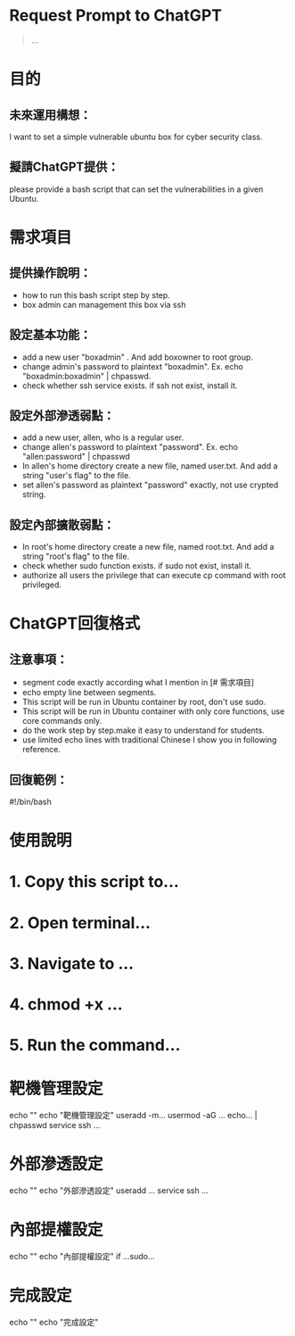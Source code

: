 Request Prompt to ChatGPT
========
> ...

# 目的 

## 未來運用構想：
  I want to set a simple vulnerable ubuntu box for cyber security class.

## 擬請ChatGPT提供：
  please provide a bash script that can set the vulnerabilities in a given Ubuntu.

# 需求項目

## 提供操作說明：
  - how to run this bash script step by step.
  - box admin can management this box via ssh

## 設定基本功能：
  - add a new user "boxadmin" .   And add boxowner to root group.
  - change admin's password to plaintext "boxadmin". Ex. echo "boxadmin:boxadmin" | chpasswd.
  - check whether ssh service exists. if ssh not exist, install it.
    
## 設定外部滲透弱點：
  - add a new user, allen, who is a regular user.
  - change allen's password to plaintext "password". Ex. echo "allen:password" | chpasswd
  - In allen's home directory create a new file, named user.txt. And add a string "user's flag" to the file.
  - set allen's password as plaintext "password" exactly, not use crypted string. 

## 設定內部擴散弱點：
  * In root's home directory create a new file, named root.txt. And add a string "root's flag" to the file.
  * check whether sudo function exists. if sudo not exist, install it.
  * authorize all users the privilege that can execute cp command with root privileged.

# ChatGPT回復格式

## 注意事項：
  * segment  code exactly according what I mention in  [# 需求項目]
  * echo empty line between segments.
  * This script will be run in Ubuntu container by root, don't use sudo.
  * This script will be run in Ubuntu container with only core functions, use core commands only.
  * do the work step by step.make it easy to understand for students.
  * use limited echo lines with traditional Chinese I show you in following reference.
  
## 回復範例：
  #!/bin/bash

  # 使用說明  
  # 1. Copy this script to...
  # 2. Open terminal...
  # 3. Navigate to ...
  # 4. chmod +x ...
  # 5. Run the command...

  # 靶機管理設定
  echo "" 
  echo "靶機管理設定"
  useradd -m...
  usermod -aG ...
  echo... | chpasswd
  service ssh ...

  # 外部滲透設定
  echo ""
  echo "外部滲透設定"
  useradd ...
  service ssh ...
  
  
  # 內部提權設定
  echo ""
  echo "內部提權設定"
  if ...sudo...  

  # 完成設定
  echo ""
  echo "完成設定"